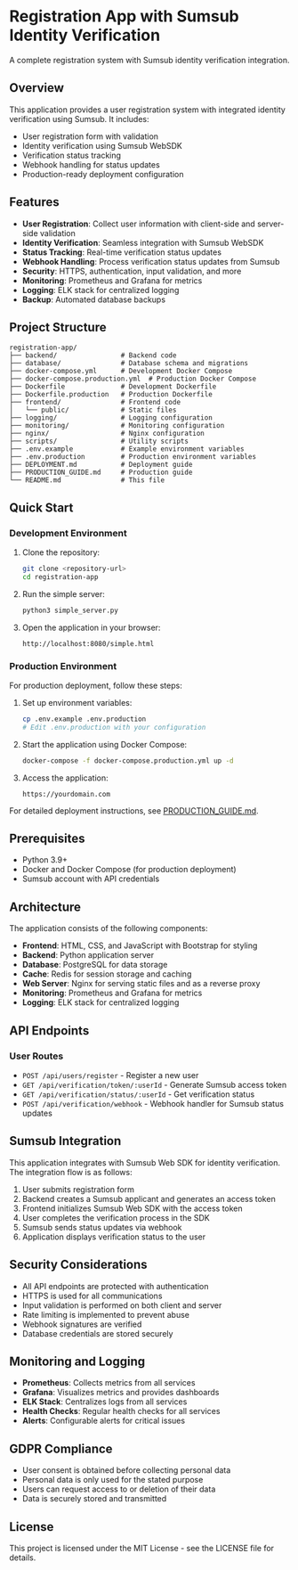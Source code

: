 # Registration App with Sumsub Identity Verification

A complete registration system with Sumsub identity verification integration.

## Overview

This application provides a user registration system with integrated identity verification using Sumsub. It includes:

- User registration form with validation
- Identity verification using Sumsub WebSDK
- Verification status tracking
- Webhook handling for status updates
- Production-ready deployment configuration

## Features

- **User Registration**: Collect user information with client-side and server-side validation
- **Identity Verification**: Seamless integration with Sumsub WebSDK
- **Status Tracking**: Real-time verification status updates
- **Webhook Handling**: Process verification status updates from Sumsub
- **Security**: HTTPS, authentication, input validation, and more
- **Monitoring**: Prometheus and Grafana for metrics
- **Logging**: ELK stack for centralized logging
- **Backup**: Automated database backups

## Project Structure

```
registration-app/
├── backend/                # Backend code
├── database/               # Database schema and migrations
├── docker-compose.yml      # Development Docker Compose
├── docker-compose.production.yml  # Production Docker Compose
├── Dockerfile              # Development Dockerfile
├── Dockerfile.production   # Production Dockerfile
├── frontend/               # Frontend code
│   └── public/             # Static files
├── logging/                # Logging configuration
├── monitoring/             # Monitoring configuration
├── nginx/                  # Nginx configuration
├── scripts/                # Utility scripts
├── .env.example            # Example environment variables
├── .env.production         # Production environment variables
├── DEPLOYMENT.md           # Deployment guide
├── PRODUCTION_GUIDE.md     # Production guide
└── README.md               # This file
```

## Quick Start

### Development Environment

1. Clone the repository:
   ```bash
   git clone <repository-url>
   cd registration-app
   ```

2. Run the simple server:
   ```bash
   python3 simple_server.py
   ```

3. Open the application in your browser:
   ```
   http://localhost:8080/simple.html
   ```

### Production Environment

For production deployment, follow these steps:

1. Set up environment variables:
   ```bash
   cp .env.example .env.production
   # Edit .env.production with your configuration
   ```

2. Start the application using Docker Compose:
   ```bash
   docker-compose -f docker-compose.production.yml up -d
   ```

3. Access the application:
   ```
   https://yourdomain.com
   ```

For detailed deployment instructions, see [PRODUCTION_GUIDE.md](PRODUCTION_GUIDE.md).

## Prerequisites

- Python 3.9+
- Docker and Docker Compose (for production deployment)
- Sumsub account with API credentials

## Architecture

The application consists of the following components:

- **Frontend**: HTML, CSS, and JavaScript with Bootstrap for styling
- **Backend**: Python application server
- **Database**: PostgreSQL for data storage
- **Cache**: Redis for session storage and caching
- **Web Server**: Nginx for serving static files and as a reverse proxy
- **Monitoring**: Prometheus and Grafana for metrics
- **Logging**: ELK stack for centralized logging

## API Endpoints

### User Routes

- `POST /api/users/register` - Register a new user
- `GET /api/verification/token/:userId` - Generate Sumsub access token
- `GET /api/verification/status/:userId` - Get verification status
- `POST /api/verification/webhook` - Webhook handler for Sumsub status updates

## Sumsub Integration

This application integrates with Sumsub Web SDK for identity verification. The integration flow is as follows:

1. User submits registration form
2. Backend creates a Sumsub applicant and generates an access token
3. Frontend initializes Sumsub Web SDK with the access token
4. User completes the verification process in the SDK
5. Sumsub sends status updates via webhook
6. Application displays verification status to the user

## Security Considerations

- All API endpoints are protected with authentication
- HTTPS is used for all communications
- Input validation is performed on both client and server
- Rate limiting is implemented to prevent abuse
- Webhook signatures are verified
- Database credentials are stored securely

## Monitoring and Logging

- **Prometheus**: Collects metrics from all services
- **Grafana**: Visualizes metrics and provides dashboards
- **ELK Stack**: Centralizes logs from all services
- **Health Checks**: Regular health checks for all services
- **Alerts**: Configurable alerts for critical issues

## GDPR Compliance

- User consent is obtained before collecting personal data
- Personal data is only used for the stated purpose
- Users can request access to or deletion of their data
- Data is securely stored and transmitted

## License

This project is licensed under the MIT License - see the LICENSE file for details.
